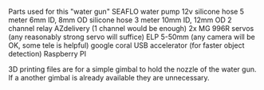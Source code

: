 Parts used for this "water gun"
SEAFLO water pump 12v
silicone hose 5 meter 6mm ID, 8mm OD
silicone hose 3 meter 10mm ID, 12mm OD
2 channel relay AZdelivery (1 channel would be enough)
2x MG 996R servos (any reasonably strong servo will suffice)
ELP 5-50mm  (any camera will be OK, some tele is helpful)
google coral USB accelerator (for faster object detection)
Raspberry PI

3D printing files are for a simple gimbal to hold the nozzle of the water gun. If a another gimbal is already available they are unnecessary.